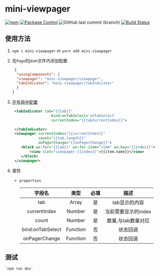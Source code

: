 # mini-viewpager
[![npm](https://img.shields.io/npm/v/mini-viewpager.svg)](https://www.npmjs.com/package/mini-viewpager)  [![Package Control](https://img.shields.io/packagecontrol/dm/mini-viewpager.svg)](https://github.com/mini-plug/mini-ViewPager.git)
![GitHub last commit (branch)](https://img.shields.io/github/last-commit/mini-plug/mini-ViewPager/master.svg)
[![Build Status](https://travis-ci.org/mini-plug/mini-ViewPager.svg?branch=master)](https://travis-ci.org/mini-plug/mini-ViewPager)

## 使用方法
 1.  `npm i mini-viewpager` or `yarn add mini-viewpager`
 2. 在`Page`的json文件内添加配置
    ```json
     {
      "usingComponents": {
      "viewpager": "mini-viewpager/viewpager",
      "tabIndicator": "mini-viewpager/tabIndicator"
      }
    }
    ```
 3. [在布局中配置](./tools/demo/pages/index/index.wxml)
    ```xml
     <tabIndicator tab="{{tab}}" 
                      bind:onTabSelect='onTabSelect'
                      currentIndex="{{tabCurrentIndex}}">
                  
     </tabIndicator>
     <viewpager currentIndex="{{currentIndex}}" 
                count="{{tab.length}}" 
                onPagerChange="{{onPagerChange}}">
        <block wx:for="{{tab}}" wx:for-item="item" wx:key="{{index}}">
            <view slot="viewpager-{{index}}">{{item.name}}</view>
        </block>
     </viewpager>
    
    ```
 4. 属性
 
    * `properties`
    
        字段名|类型|必填|描述
        :----:|:----:|:----:|:----:
        tab|Array|是|tab显示的内容
        currentIndex|Number|是|当前需要显示的index
        count|Number|是|数量,与tab数量对应
        bind:onTabSelect|Function|否|状态回调
        onPagerChange|Function|否|状态回调

## 测试
    `npm run dev`


    



